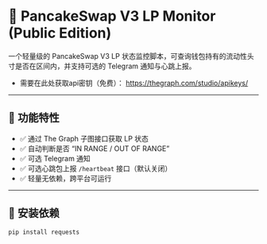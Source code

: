 # 🥞 PancakeSwap V3 LP Monitor (Public Edition)

一个轻量级的 PancakeSwap V3 LP 状态监控脚本，可查询钱包持有的流动性头寸是否在区间内，并支持可选的 Telegram 通知与心跳上报。
 - 需要在此处获取api密钥（免费）： https://thegraph.com/studio/apikeys/
---

## 🚀 功能特性

- ✅ 通过 The Graph 子图接口获取 LP 状态  
- ✅ 自动判断是否 “IN RANGE / OUT OF RANGE”  
- ✅ 可选 Telegram 通知  
- ✅ 可选心跳包上报 `/heartbeat` 接口（默认关闭）  
- ✅ 轻量无依赖，跨平台可运行  

---

## 🧩 安装依赖

```bash
pip install requests



